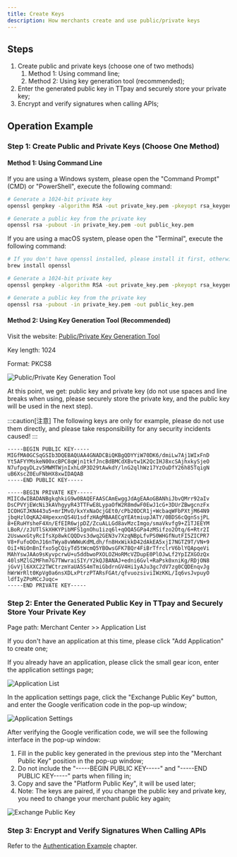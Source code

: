 ```yaml
---
title: Create Keys
description: How merchants create and use public/private keys
---
```


## Steps

1. Create public and private keys (choose one of two methods)
   1. Method 1: Using command line;
   2. Method 2: Using key generation tool (recommended);
2. Enter the generated public key in TTpay and securely store your private key;
3. Encrypt and verify signatures when calling APIs;

## Operation Example

### Step 1: Create Public and Private Keys (Choose One Method)

#### Method 1: Using Command Line

If you are using a Windows system, please open the "Command Prompt" (CMD) or "PowerShell", execute the following command:

```bash
# Generate a 1024-bit private key
openssl genpkey -algorithm RSA -out private_key.pem -pkeyopt rsa_keygen_bits:1024

# Generate a public key from the private key
openssl rsa -pubout -in private_key.pem -out public_key.pem
```

If you are using a macOS system, please open the "Terminal", execute the following command:

```bash
# If you don't have openssl installed, please install it first, otherwise skip this step
brew install openssl

# Generate a 1024-bit private key
openssl genpkey -algorithm RSA -out private_key.pem -pkeyopt rsa_keygen_bits:1024

# Generate a public key from the private key
openssl rsa -pubout -in private_key.pem -out public_key.pem
```

#### Method 2: Using Key Generation Tool (Recommended)

Visit the website: [Public/Private Key Generation Tool](https://uutool.cn/rsa-generate/)

Key length: 1024

Format: PKCS8

![Public/Private Key Generation Tool](https://image.xiwu.me/2024/812b469da11fd34b0ccc5357893a4917.png)

At this point, we get: public key and private key (do not use spaces and line breaks when using, please securely store the private key, and the public key will be used in the next step).

:::caution[注意]
The following keys are only for example, please do not use them directly, and please take responsibility for any security incidents caused!
:::

```shell
-----BEGIN PUBLIC KEY-----
MIGfMA0GCSqGSIb3DQEBAQUAA4GNADCBiQKBgQDYYiW70DK6/dmiLw7Aj1WIxFnD
Yt5AFYYMskeN00xcBPC8qWjn1tkfJncBdBMCdXBvtw1K2QcIHJ8xcSAjhxkySjeO
N7ufpqyDLzv5MWMTWjnIxhLdP3D29tAwkdY/lnG2qlhWz17YzOuDfY26h85TqigN
uB6XscZ0EuFNbHX8xwIDAQAB
-----END PUBLIC KEY-----

-----BEGIN PRIVATE KEY-----
MIICdwIBADANBgkqhkiG9w0BAQEFAASCAmEwggJdAgEAAoGBANhiJbvQMrr92aIv
DsCPVYjEWcNi3kAVhgyyR43TTFwE8LypaOfW2R8mdwF0EwJ1cG+3DUrZBwgcnzFx
ICOHGTJKN443u5+mrIMvO/kxYxNaOcjGEt0/cPb20DCR1j+WcbaqWFbPXtjM64N9
jbqHzlOqKA24HpexxnQS4U1sdfzHAgMBAAECgYEAtmiupJATY/0BDS6cQgnSsjPL
8+ERuHYsheF4Xn/EfEIR6wjpDZ/ZcuALLGd8avMzcImgo/smaVkvfg9+Z1TJEEYM
LBoR//zJUTlSkXHKYPibMFS1gnOhu1izq6l+qOQA5GPa4zMSifzo2Otq/6+Rtr2I
2UswwxGtyRcIfsXp8wkCQQDvs3dwq2GEN3v7XzqNBpLfvPS0WHGfNutFI5ZICPR7
V8+FufoOOnJ16nTWya8vWWWuKdMLdh/fn8HxWikkD42dAkEA5xjI7NGTZ9T/VN+9
OiI+NiOnBnIfxo5gCQiyTd5tWcmQ5YBOwsGFK7BQr4FiBrTfrclrV6blYQApqeVi
MAhYswJAAo9sKyvpcrwU+u5ddbwoPXOLOZHoRMcVZDupE0PlOJwLf2YpIZXGOzQx
40lsMZlG2MFhm7G7TWwraiSIY/Y2kQJBANAJ+edni6Gvl+RaPsk0xniKg/RDjON8
jGvVjl6XXC22TWCtrzmYaUA5S4mTmiGbdrnGV4Hi1yAJu3gc7dV7zg0CQDEnqvJg
hWrWrRlt0KpVg0a6nsXDLxPtrzPTARsFGAt/qfvuozsiviIWzKKL/Iq6vsJvpuyO
ldfIyZPoMCcJuqc=
-----END PRIVATE KEY-----
```

### Step 2: Enter the Generated Public Key in TTpay and Securely Store Your Private Key

Page path: Merchant Center >> Application List

If you don't have an application at this time, please click "Add Application" to create one;

If you already have an application, please click the small gear icon, enter the application settings page;

![Application List](/keys/en/20250718-105222.429-1.jpg)

In the application settings page, click the "Exchange Public Key" button, and enter the Google verification code in the pop-up window;

![Application Settings](/keys/en/20250718-105222.429-2.jpg)

After verifying the Google verification code, we will see the following interface in the pop-up window:

1. Fill in the public key generated in the previous step into the "Merchant Public Key" position in the pop-up window;
2. Do not include the "-----BEGIN PUBLIC KEY-----" and "-----END PUBLIC KEY-----" parts when filling in;
3. Copy and save the "Platform Public Key", it will be used later;
4. Note: The keys are paired, if you change the public key and private key, you need to change your merchant public key again;

![Exchange Public Key](/keys/en/20250718-105222.429-3.jpg)

### Step 3: Encrypt and Verify Signatures When Calling APIs

Refer to the [Authentication Example](./authentication) chapter.
